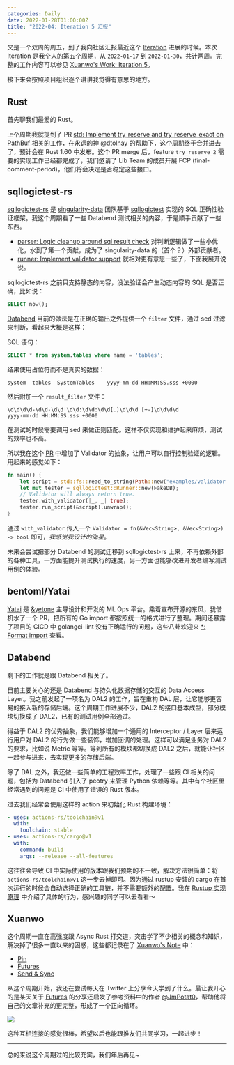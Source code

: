 ```yaml
---
categories: Daily
date: 2022-01-28T01:00:00Z
title: "2022-04: Iteration 5 汇报"
---
```


又是一个双周的周五，到了我向社区汇报最近这个 [Iteration](https://note.xuanwo.io/#/page/iteration) 进展的时候。本次 Iteration 是我个人的第五个周期，从 `2022-01-17` 到 `2022-01-30`，共计两周。完整的工作内容可以参见 [Xuanwo's Work: Iteration 5](https://github.com/users/Xuanwo/projects/2/views/1?filterQuery=iteration%3A%22Iteration+5%22)。

接下来会按照项目组织逐个讲讲我觉得有意思的地方。

## Rust

首先聊我们最爱的 Rust。

上个周期我就提到了 PR [std: Implement try_reserve and try_reserve_exact on PathBuf](https://github.com/rust-lang/rust/pull/92513) 相关的工作，在永远的神 [@dtolnay](https://github.com/dtolnay) 的帮助下，这个周期终于合并进去了，预计会在 Rust 1.60 中发布。这个 PR merge 后，feature `try_reserve_2` 需要的实现工作已经都完成了，我们邀请了 Lib Team 的成员开展 FCP (final-comment-period)，他们将会决定是否稳定这些接口。

## sqllogictest-rs

[sqllogictest-rs](https://github.com/singularity-data/sqllogictest-rs) 是 [singularity-data](https://github.com/singularity-data) 团队基于 [sqllogictest](https://note.xuanwo.io/#/page/sqllogictest) 实现的 SQL 正确性验证框架。我这个周期看了一些 Databend 测试相关的内容，于是顺手贡献了一些东西。

- [parser: Logic cleanup around sql result check](https://github.com/singularity-data/sqllogictest-rs/pull/14) 对判断逻辑做了一些小优化，水到了第一个贡献，成为了 singularity-data 的（首个？）外部贡献者。
- [runner: Implement validator support](https://github.com/singularity-data/sqllogictest-rs/pull/15) 就相对更有意思一些了，下面我展开说说。

sqllogictest-rs 之前只支持静态的内容，没法验证会产生动态内容的 SQL 是否正确，比如说：

```sql
SELECT now();
```

[Databend](https://github.com/datafuselabs/databend/) 目前的做法是在正确的输出之外提供一个 `filter` 文件，通过 sed 过滤来判断，看起来大概是这样：

SQL 语句：

```sql
SELECT * from system.tables where name = 'tables';
```

结果使用占位符而不是真实的数据：

```text
system	tables	SystemTables	yyyy-mm-dd HH:MM:SS.sss +0000
```

然后附加一个 `result_filter` 文件：

```text
\d\d\d\d-\d\d-\d\d \d\d:\d\d:\d\d[.]\d\d\d [+-]\d\d\d\d
yyyy-mm-dd HH:MM:SS.sss +0000
```

在测试的时候需要调用 sed 来做正则匹配。这样不仅实现和维护起来麻烦，测试的效率也不高。

所以我在这个 [PR]((https://github.com/singularity-data/sqllogictest-rs/pull/15)) 中增加了 Validator 的抽象，让用户可以自行控制验证的逻辑。用起来的感觉如下：

```rust
fn main() {
    let script = std::fs::read_to_string(Path::new("examples/validator.slt")).unwrap();
    let mut tester = sqllogictest::Runner::new(FakeDB);
    // Validator will always return true.
    tester.with_validator(|_, _| true);
    tester.run_script(&script).unwrap();
}
```

通过 `with_validator` 传入一个 `Validator = fn(&Vec<String>, &Vec<String>) -> bool` 即可，*我感觉我设计的海星*。

未来会尝试把部分 Databend 的测试迁移到 sqllogictest-rs 上来，不再依赖外部的各种工具，一方面能提升测试执行的速度，另一方面也能够改进开发者编写测试用例的体验。

## bentoml/Yatai

[Yatai](https://github.com/bentoml/Yatai) 是 [&yetone](https://github.com/yetone) 主导设计和开发的 ML Ops 平台。乘着宣布开源的东风，我借机水了一个 PR，把所有的 Go import 都按照统一的格式进行了整理。期间还暴露了项目的 CICD 中 golangci-lint 没有正确运行的问题，这些八卦欢迎来 [*: Format import](https://github.com/bentoml/Yatai/pull/142) 查看。

## Databend

剩下的工作就是跟 Databend 相关了。

目前主要关心的还是 Databend 与持久化数据存储的交互的 Data Access Layer。我之前发起了一项名为 DAL2 的工作，旨在重构 DAL 层，让它能够更容易的接入新的存储后端。这个周期工作进展不少，DAL2 的接口基本成型，部分模块切换成了 DAL2，已有的测试用例全部通过。

得益于 DAL2 的优秀抽象，我们能够增加一个通用的 Interceptor / Layer 层来运行用户对 DAL2 的行为做一些装饰，增加回调的处理。这样可以满足业务对 DAL2 的要求，比如说 Metric 等等。等到所有的模块都切换成 DAL2 之后，就能让社区一起参与进来，去实现更多的存储后端。

除了 DAL 之外，我还做一些简单的工程效率工作，处理了一些跟 CI 相关的问题，包括为 Databend 引入了 peotry 来管理 Python 依赖等等。其中有个社区里经常遇到的问题是 CI 中使用了错误的 Rust 版本。

过去我们经常会使用这样的 action 来初始化 Rust 构建环境：

```yaml
- uses: actions-rs/toolchain@v1
  with:
    toolchain: stable
- uses: actions-rs/cargo@v1
  with:
    command: build
    args: --release --all-features
```

这往往会导致 CI 中实际使用的版本跟我们预期的不一致，解决方法很简单：将 `actions-rs/toolchain@v1` 这一步去掉即可。因为通过 rustup 安装的 cargo 在首次运行的时候会自动选择正确的工具链，并不需要额外的配置。我在 [Rustup 实现原理](https://note.xuanwo.io/#/page/Rustup) 中介绍了具体的行为，感兴趣的同学可以去看看～

## Xuanwo

这个周期一直在高强度跟 Async Rust 打交道，突击学了不少相关的概念和知识，解决掉了很多一直以来的困惑，这些都记录在了 [Xuanwo's Note](https://note.xuanwo.io) 中：

- [Pin](https://note.xuanwo.io/#/page/Rust%2Fstd%2FPin)
- [Futures](https://note.xuanwo.io/#/page/rust%2Fstd%2Ffuture)
- [Send & Sync](https://note.xuanwo.io/#/page/Rust%2Fstd%2FSend)

从这个周期开始，我还在尝试每天在 Twitter 上分享今天学到了什么。最让我开心的是某天关于 [Futures](https://note.xuanwo.io/#/page/rust%2Fstd%2Ffuture) 的分享还启发了参考资料中的作者 [@JmPotat0](https://twitter.com/JmPotat0)，帮助他将自己的文章补充的更完整，形成了一个正向循环。

![](cycle.png)

这种互相连接的感觉很棒，希望以后也能跟推友们共同学习，一起进步！

---

总的来说这个周期过的比较充实，我们年后再见~
